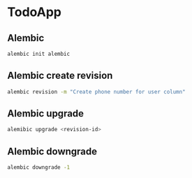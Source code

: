 # TodoApp

## Alembic

```bash
alembic init alembic
```

## Alembic create revision

```bash
alembic revision -m "Create phone number for user column"
```

## Alembic upgrade

```bash
alemibic upgrade <revision-id>
```

## Alembic downgrade

```bash
alembic downgrade -1
```

